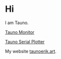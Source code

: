 # Hi

I am Tauno.

[Tauno Monitor](https://github.com/taunoe/tauno-monitor)

[Tauno Serial Plotter](https://github.com/taunoe/tauno-serial-plotter)

My website [taunoerik.art](https://taunoerik.art/).
